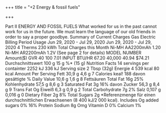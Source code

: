 +++
title = "+2 Energy & fossil fuels"

+++

Part II 
ENERGY AND FOSSIL FUELS 
What worked for us in the past cannot work for us in the future. We must learn the language of our old friends in order to say a proper goodbye. 
Summary of Current Charges 
Gas 
Electric 
Billing Period 
Usage 
Jun 29, 2020 - Jul 29, 2020 
Jun 29, 2020 - Jul 29, 2020 
4 Therms 
230 kWh 
Total Charges this Month 
Ni-MH AA2200mAh 1.20 
Ni-MH AR2200mAh 1.2V 
(See page 2 for details) 
MODEL NUMBER 
Amount($) 
GVR 40 100 
7.01 
INPUT BTU/HR 
67.20 
40,000 
40.94 
$74.21 
Durchschnittswert 
100 g 
15 g 
%* (15 g) 
Nutrition Facts 
14 servings per containter 
2252 kJ 336 kJ 
Serving size 
2 Tbsp (32g) 
Energie 
4 
539 kcal 
80 kcal 
Amount Per Serving 
Fett 
30,9 g 
4,6 g 
7 
Calories keal! 188 
davon gesättigte 
% Daily Value 
10,6 g 
1,6 g 
8 
Fettsäuren 
Total Fat 
16g 
25% 
Kohlenhydrate 
57,5 g 
8,6 g 
3 
Saturated Fat 3g 
16% 
davon Zucker 
56,3 g 
8,4 g 
9 
Trans Fat 
Og 
Eiweiß 
6,3 g 
0,9 g 
2 
Total Carbohydrate 7g 
2% 
Salz 
0,107 g 0,016 g 
0 
Dietary Fiber 
2g 
8% 
Total Sugars 2g 
*Referenzmenge für einen durchschnittlichen Erwachsenen (8 400 kJ/2 000 kcal). 
Includes Og added sugars 0% 16% 
Protein 
Sodium 
8g 
Omg Vitamin D 0% Calcium 1% 
